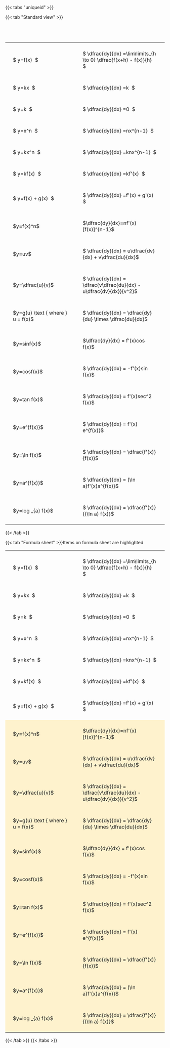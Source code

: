 ---
---

{{< tabs "uniqueid" >}}

{{< tab "Standard view" >}}

#  
<br>
<style type="text/css">
#T_ba717 th.col_heading {
  text-align: left;
  font-size: 1em;
}
#T_ba717 td {
  text-align: left;
  font-size: 1em;
  padding: 1.5em;
}
#T_ba717_row0_col0, #T_ba717_row1_col0, #T_ba717_row2_col0, #T_ba717_row3_col0, #T_ba717_row4_col0, #T_ba717_row5_col0, #T_ba717_row6_col0, #T_ba717_row7_col0, #T_ba717_row8_col0, #T_ba717_row9_col0, #T_ba717_row10_col0, #T_ba717_row11_col0, #T_ba717_row12_col0, #T_ba717_row13_col0, #T_ba717_row14_col0, #T_ba717_row15_col0, #T_ba717_row16_col0, #T_ba717_row17_col0 {
  width: 300px;
  white-space: pre-wrap;
}
#T_ba717_row0_col1, #T_ba717_row1_col1, #T_ba717_row2_col1, #T_ba717_row3_col1, #T_ba717_row4_col1, #T_ba717_row5_col1, #T_ba717_row6_col1, #T_ba717_row7_col1, #T_ba717_row8_col1, #T_ba717_row9_col1, #T_ba717_row10_col1, #T_ba717_row11_col1, #T_ba717_row12_col1, #T_ba717_row13_col1, #T_ba717_row14_col1, #T_ba717_row15_col1, #T_ba717_row16_col1, #T_ba717_row17_col1 {
  width: 400px;
  white-space: pre-wrap;
}
</style>
<table id="T_ba717">
  <thead>
  </thead>
  <tbody>
    <tr>
      <td id="T_ba717_row0_col0" class="data row0 col0" >$ y=f(x)  $</td>
      <td id="T_ba717_row0_col1" class="data row0 col1" >$ \dfrac{dy}{dx} =\lim\limits_{h \to 0} \dfrac{f(x+h) - f(x)}{h}  $</td>
    </tr>
    <tr>
      <td id="T_ba717_row1_col0" class="data row1 col0" >$ y=kx  $</td>
      <td id="T_ba717_row1_col1" class="data row1 col1" >$ \dfrac{dy}{dx} =k  $</td>
    </tr>
    <tr>
      <td id="T_ba717_row2_col0" class="data row2 col0" >$ y=k  $</td>
      <td id="T_ba717_row2_col1" class="data row2 col1" >$ \dfrac{dy}{dx} =0  $</td>
    </tr>
    <tr>
      <td id="T_ba717_row3_col0" class="data row3 col0" >$ y=x^n  $</td>
      <td id="T_ba717_row3_col1" class="data row3 col1" >$ \dfrac{dy}{dx} =nx^{n-1}  $</td>
    </tr>
    <tr>
      <td id="T_ba717_row4_col0" class="data row4 col0" >$ y=kx^n  $</td>
      <td id="T_ba717_row4_col1" class="data row4 col1" >$ \dfrac{dy}{dx} =knx^{n-1}  $</td>
    </tr>
    <tr>
      <td id="T_ba717_row5_col0" class="data row5 col0" >$ y=kf(x)  $</td>
      <td id="T_ba717_row5_col1" class="data row5 col1" >$ \dfrac{dy}{dx} =kf'(x)  $</td>
    </tr>
    <tr>
      <td id="T_ba717_row6_col0" class="data row6 col0" >$ y=f(x) + g(x)  $</td>
      <td id="T_ba717_row6_col1" class="data row6 col1" >$ \dfrac{dy}{dx} =f'(x) + g'(x)  $</td>
    </tr>
    <tr>
      <td id="T_ba717_row7_col0" class="data row7 col0" >$y=f(x)^n$</td>
      <td id="T_ba717_row7_col1" class="data row7 col1" >$\dfrac{dy}{dx}=nf'(x)[f(x)]^{n-1}$</td>
    </tr>
    <tr>
      <td id="T_ba717_row8_col0" class="data row8 col0" >$y=uv$</td>
      <td id="T_ba717_row8_col1" class="data row8 col1" >$ \dfrac{dy}{dx} = u\dfrac{dv}{dx} + v\dfrac{du}{dx}$</td>
    </tr>
    <tr>
      <td id="T_ba717_row9_col0" class="data row9 col0" >$y=\dfrac{u}{v}$</td>
      <td id="T_ba717_row9_col1" class="data row9 col1" >$ \dfrac{dy}{dx} = \dfrac{v\dfrac{du}{dx} - u\dfrac{dv}{dx}}{v^2}$</td>
    </tr>
    <tr>
      <td id="T_ba717_row10_col0" class="data row10 col0" >$y=g(u) \text { where } u = f(x)$</td>
      <td id="T_ba717_row10_col1" class="data row10 col1" >$ \dfrac{dy}{dx} = \dfrac{dy}{du} \times \dfrac{du}{dx}$</td>
    </tr>
    <tr>
      <td id="T_ba717_row11_col0" class="data row11 col0" >$y=sinf(x)$</td>
      <td id="T_ba717_row11_col1" class="data row11 col1" >$\dfrac{dy}{dx} = f'(x)cos f(x)$</td>
    </tr>
    <tr>
      <td id="T_ba717_row12_col0" class="data row12 col0" >$y=cosf(x)$</td>
      <td id="T_ba717_row12_col1" class="data row12 col1" >$ \dfrac{dy}{dx} = -f'(x)sin f(x)$</td>
    </tr>
    <tr>
      <td id="T_ba717_row13_col0" class="data row13 col0" >$y=tan f(x)$</td>
      <td id="T_ba717_row13_col1" class="data row13 col1" >$ \dfrac{dy}{dx} = f'(x)sec^2 f(x)$</td>
    </tr>
    <tr>
      <td id="T_ba717_row14_col0" class="data row14 col0" >$y=e^{f(x)}$</td>
      <td id="T_ba717_row14_col1" class="data row14 col1" >$ \dfrac{dy}{dx} = f'(x) e^{f(x)}$</td>
    </tr>
    <tr>
      <td id="T_ba717_row15_col0" class="data row15 col0" >$y=\ln f(x)$</td>
      <td id="T_ba717_row15_col1" class="data row15 col1" >$ \dfrac{dy}{dx} = \dfrac{f'(x)}{f(x)}$</td>
    </tr>
    <tr>
      <td id="T_ba717_row16_col0" class="data row16 col0" >$y=a^{f(x)}$</td>
      <td id="T_ba717_row16_col1" class="data row16 col1" >$ \dfrac{dy}{dx} = (\ln a)f'(x)a^{f(x)}$</td>
    </tr>
    <tr>
      <td id="T_ba717_row17_col0" class="data row17 col0" >$y=log _{a} f(x)$</td>
      <td id="T_ba717_row17_col1" class="data row17 col1" >$ \dfrac{dy}{dx} = \dfrac{f'(x)}{(\ln a) f(x)}$</td>
    </tr>
  </tbody>
</table>
{{< /tab >}}

{{< tab "Formula sheet" >}}Items on formula sheet are highlighted<style type="text/css">
#T_b9c19 th.col_heading {
  text-align: left;
  font-size: 1em;
}
#T_b9c19 td {
  text-align: left;
  font-size: 1em;
  padding: 1.5em;
}
#T_b9c19_row0_col0, #T_b9c19_row1_col0, #T_b9c19_row2_col0, #T_b9c19_row3_col0, #T_b9c19_row4_col0, #T_b9c19_row5_col0, #T_b9c19_row6_col0 {
  width: 300px;
  white-space: pre-wrap;
}
#T_b9c19_row0_col1, #T_b9c19_row1_col1, #T_b9c19_row2_col1, #T_b9c19_row3_col1, #T_b9c19_row4_col1, #T_b9c19_row5_col1, #T_b9c19_row6_col1 {
  width: 400px;
  white-space: pre-wrap;
}
#T_b9c19_row7_col0, #T_b9c19_row8_col0, #T_b9c19_row9_col0, #T_b9c19_row10_col0, #T_b9c19_row11_col0, #T_b9c19_row12_col0, #T_b9c19_row13_col0, #T_b9c19_row14_col0, #T_b9c19_row15_col0, #T_b9c19_row16_col0, #T_b9c19_row17_col0 {
  width: 300px;
  background-color: rgba(255,194,10, 0.2);
  white-space: pre-wrap;
}
#T_b9c19_row7_col1, #T_b9c19_row8_col1, #T_b9c19_row9_col1, #T_b9c19_row10_col1, #T_b9c19_row11_col1, #T_b9c19_row12_col1, #T_b9c19_row13_col1, #T_b9c19_row14_col1, #T_b9c19_row15_col1, #T_b9c19_row16_col1, #T_b9c19_row17_col1 {
  width: 400px;
  background-color: rgba(255,194,10, 0.2);
  white-space: pre-wrap;
}
</style>
<table id="T_b9c19">
  <thead>
  </thead>
  <tbody>
    <tr>
      <td id="T_b9c19_row0_col0" class="data row0 col0" >$ y=f(x)  $</td>
      <td id="T_b9c19_row0_col1" class="data row0 col1" >$ \dfrac{dy}{dx} =\lim\limits_{h \to 0} \dfrac{f(x+h) - f(x)}{h}  $</td>
    </tr>
    <tr>
      <td id="T_b9c19_row1_col0" class="data row1 col0" >$ y=kx  $</td>
      <td id="T_b9c19_row1_col1" class="data row1 col1" >$ \dfrac{dy}{dx} =k  $</td>
    </tr>
    <tr>
      <td id="T_b9c19_row2_col0" class="data row2 col0" >$ y=k  $</td>
      <td id="T_b9c19_row2_col1" class="data row2 col1" >$ \dfrac{dy}{dx} =0  $</td>
    </tr>
    <tr>
      <td id="T_b9c19_row3_col0" class="data row3 col0" >$ y=x^n  $</td>
      <td id="T_b9c19_row3_col1" class="data row3 col1" >$ \dfrac{dy}{dx} =nx^{n-1}  $</td>
    </tr>
    <tr>
      <td id="T_b9c19_row4_col0" class="data row4 col0" >$ y=kx^n  $</td>
      <td id="T_b9c19_row4_col1" class="data row4 col1" >$ \dfrac{dy}{dx} =knx^{n-1}  $</td>
    </tr>
    <tr>
      <td id="T_b9c19_row5_col0" class="data row5 col0" >$ y=kf(x)  $</td>
      <td id="T_b9c19_row5_col1" class="data row5 col1" >$ \dfrac{dy}{dx} =kf'(x)  $</td>
    </tr>
    <tr>
      <td id="T_b9c19_row6_col0" class="data row6 col0" >$ y=f(x) + g(x)  $</td>
      <td id="T_b9c19_row6_col1" class="data row6 col1" >$ \dfrac{dy}{dx} =f'(x) + g'(x)  $</td>
    </tr>
    <tr>
      <td id="T_b9c19_row7_col0" class="data row7 col0" >$y=f(x)^n$</td>
      <td id="T_b9c19_row7_col1" class="data row7 col1" >$\dfrac{dy}{dx}=nf'(x)[f(x)]^{n-1}$</td>
    </tr>
    <tr>
      <td id="T_b9c19_row8_col0" class="data row8 col0" >$y=uv$</td>
      <td id="T_b9c19_row8_col1" class="data row8 col1" >$ \dfrac{dy}{dx} = u\dfrac{dv}{dx} + v\dfrac{du}{dx}$</td>
    </tr>
    <tr>
      <td id="T_b9c19_row9_col0" class="data row9 col0" >$y=\dfrac{u}{v}$</td>
      <td id="T_b9c19_row9_col1" class="data row9 col1" >$ \dfrac{dy}{dx} = \dfrac{v\dfrac{du}{dx} - u\dfrac{dv}{dx}}{v^2}$</td>
    </tr>
    <tr>
      <td id="T_b9c19_row10_col0" class="data row10 col0" >$y=g(u) \text { where } u = f(x)$</td>
      <td id="T_b9c19_row10_col1" class="data row10 col1" >$ \dfrac{dy}{dx} = \dfrac{dy}{du} \times \dfrac{du}{dx}$</td>
    </tr>
    <tr>
      <td id="T_b9c19_row11_col0" class="data row11 col0" >$y=sinf(x)$</td>
      <td id="T_b9c19_row11_col1" class="data row11 col1" >$\dfrac{dy}{dx} = f'(x)cos f(x)$</td>
    </tr>
    <tr>
      <td id="T_b9c19_row12_col0" class="data row12 col0" >$y=cosf(x)$</td>
      <td id="T_b9c19_row12_col1" class="data row12 col1" >$ \dfrac{dy}{dx} = -f'(x)sin f(x)$</td>
    </tr>
    <tr>
      <td id="T_b9c19_row13_col0" class="data row13 col0" >$y=tan f(x)$</td>
      <td id="T_b9c19_row13_col1" class="data row13 col1" >$ \dfrac{dy}{dx} = f'(x)sec^2 f(x)$</td>
    </tr>
    <tr>
      <td id="T_b9c19_row14_col0" class="data row14 col0" >$y=e^{f(x)}$</td>
      <td id="T_b9c19_row14_col1" class="data row14 col1" >$ \dfrac{dy}{dx} = f'(x) e^{f(x)}$</td>
    </tr>
    <tr>
      <td id="T_b9c19_row15_col0" class="data row15 col0" >$y=\ln f(x)$</td>
      <td id="T_b9c19_row15_col1" class="data row15 col1" >$ \dfrac{dy}{dx} = \dfrac{f'(x)}{f(x)}$</td>
    </tr>
    <tr>
      <td id="T_b9c19_row16_col0" class="data row16 col0" >$y=a^{f(x)}$</td>
      <td id="T_b9c19_row16_col1" class="data row16 col1" >$ \dfrac{dy}{dx} = (\ln a)f'(x)a^{f(x)}$</td>
    </tr>
    <tr>
      <td id="T_b9c19_row17_col0" class="data row17 col0" >$y=log _{a} f(x)$</td>
      <td id="T_b9c19_row17_col1" class="data row17 col1" >$ \dfrac{dy}{dx} = \dfrac{f'(x)}{(\ln a) f(x)}$</td>
    </tr>
  </tbody>
</table>
{{< /tab >}}
{{< /tabs >}}